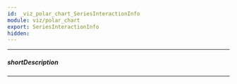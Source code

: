 ```yaml
---
id: _viz_polar_chart_SeriesInteractionInfo
module: viz/polar_chart
export: SeriesInteractionInfo
hidden: 
---
```

---
##### shortDescription
<!-- Description goes here -->

---
<!-- Description goes here -->